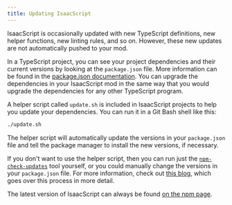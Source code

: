 ```yaml
---
title: Updating IsaacScript
---
```


IsaacScript is occasionally updated with new TypeScript definitions, new helper functions, new linting rules, and so on. However, these new updates are not automatically pushed to your mod.

In a TypeScript project, you can see your project dependencies and their current versions by looking at the `package.json` file. More information can be found in the [package.json documentation](directory-structure.md#packagejson). You can upgrade the dependencies in your IsaacScript mod in the same way that you would upgrade the dependencies for any other TypeScript program. <!-- cspell:ignore packagejson -->

A helper script called `update.sh` is included in IsaacScript projects to help you update your dependencies. You can run it in a Git Bash shell like this:

```sh
./update.sh
```

The helper script will automatically update the versions in your `package.json` file and tell the package manager to install the new versions, if necessary.

If you don't want to use the helper script, then you can run just the [`npm-check-updates`](https://www.npmjs.com/package/npm-check-updates) tool yourself, or you could manually change the versions in your `package.json` file. For more information, check out [this blog](https://www.netwoven.com/2017/03/21/how-to-update-node-js-modules-to-latest-versions/), which goes over this process in more detail.

The latest version of IsaacScript can always be found [on the npm page](https://www.npmjs.com/package/isaacscript).
